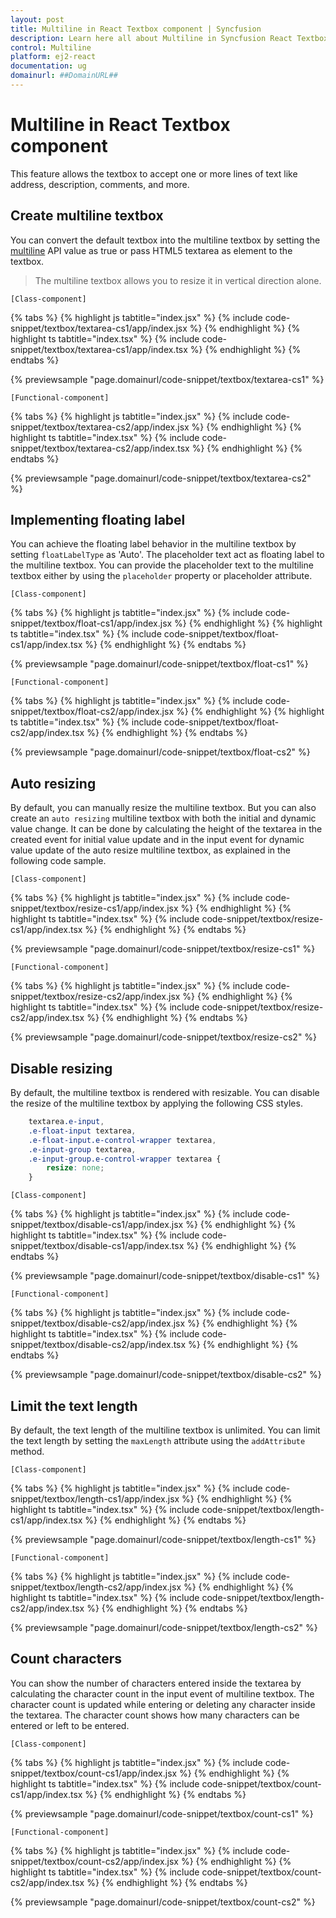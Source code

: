 ```yaml
---
layout: post
title: Multiline in React Textbox component | Syncfusion
description: Learn here all about Multiline in Syncfusion React Textbox component of Syncfusion Essential JS 2 and more.
control: Multiline 
platform: ej2-react
documentation: ug
domainurl: ##DomainURL##
---
```


# Multiline in React Textbox component

This feature allows the textbox to accept one or more lines of text like address, description, comments, and more.

## Create multiline textbox

You can convert the default textbox into the multiline textbox by setting the [multiline](https://ej2.syncfusion.com/react/documentation/api/textbox/#multiline) API value as true or pass HTML5 textarea as element to the textbox.

> The multiline textbox allows you to resize it in vertical direction alone.

`[Class-component]`

{% tabs %}
{% highlight js tabtitle="index.jsx" %}
{% include code-snippet/textbox/textarea-cs1/app/index.jsx %}
{% endhighlight %}
{% highlight ts tabtitle="index.tsx" %}
{% include code-snippet/textbox/textarea-cs1/app/index.tsx %}
{% endhighlight %}
{% endtabs %}

 {% previewsample "page.domainurl/code-snippet/textbox/textarea-cs1" %}

`[Functional-component]`

{% tabs %}
{% highlight js tabtitle="index.jsx" %}
{% include code-snippet/textbox/textarea-cs2/app/index.jsx %}
{% endhighlight %}
{% highlight ts tabtitle="index.tsx" %}
{% include code-snippet/textbox/textarea-cs2/app/index.tsx %}
{% endhighlight %}
{% endtabs %}

 {% previewsample "page.domainurl/code-snippet/textbox/textarea-cs2" %}

## Implementing floating label

You can achieve the floating label behavior in the multiline textbox by setting `floatLabelType` as 'Auto'. The placeholder text act as floating label to the multiline textbox. You can provide the placeholder text to the multiline textbox either by using the `placeholder` property or placeholder attribute.

`[Class-component]`

{% tabs %}
{% highlight js tabtitle="index.jsx" %}
{% include code-snippet/textbox/float-cs1/app/index.jsx %}
{% endhighlight %}
{% highlight ts tabtitle="index.tsx" %}
{% include code-snippet/textbox/float-cs1/app/index.tsx %}
{% endhighlight %}
{% endtabs %}

 {% previewsample "page.domainurl/code-snippet/textbox/float-cs1" %}

`[Functional-component]`

{% tabs %}
{% highlight js tabtitle="index.jsx" %}
{% include code-snippet/textbox/float-cs2/app/index.jsx %}
{% endhighlight %}
{% highlight ts tabtitle="index.tsx" %}
{% include code-snippet/textbox/float-cs2/app/index.tsx %}
{% endhighlight %}
{% endtabs %}

 {% previewsample "page.domainurl/code-snippet/textbox/float-cs2" %}

## Auto resizing

By default, you can manually resize the multiline textbox. But you can also create an `auto resizing` multiline textbox with both the initial and dynamic value change. It can be done by calculating the height of the textarea in the created event for initial value update and in the input event for dynamic value update of the auto resize multiline textbox, as explained in the following code sample.

`[Class-component]`

{% tabs %}
{% highlight js tabtitle="index.jsx" %}
{% include code-snippet/textbox/resize-cs1/app/index.jsx %}
{% endhighlight %}
{% highlight ts tabtitle="index.tsx" %}
{% include code-snippet/textbox/resize-cs1/app/index.tsx %}
{% endhighlight %}
{% endtabs %}

 {% previewsample "page.domainurl/code-snippet/textbox/resize-cs1" %}

`[Functional-component]`

{% tabs %}
{% highlight js tabtitle="index.jsx" %}
{% include code-snippet/textbox/resize-cs2/app/index.jsx %}
{% endhighlight %}
{% highlight ts tabtitle="index.tsx" %}
{% include code-snippet/textbox/resize-cs2/app/index.tsx %}
{% endhighlight %}
{% endtabs %}

 {% previewsample "page.domainurl/code-snippet/textbox/resize-cs2" %}

## Disable resizing

By default, the multiline textbox is rendered with resizable. You can disable the resize of the multiline textbox by applying the following CSS styles.

```css
    textarea.e-input,
    .e-float-input textarea,
    .e-float-input.e-control-wrapper textarea,
    .e-input-group textarea,
    .e-input-group.e-control-wrapper textarea {
        resize: none;
    }

```

`[Class-component]`

{% tabs %}
{% highlight js tabtitle="index.jsx" %}
{% include code-snippet/textbox/disable-cs1/app/index.jsx %}
{% endhighlight %}
{% highlight ts tabtitle="index.tsx" %}
{% include code-snippet/textbox/disable-cs1/app/index.tsx %}
{% endhighlight %}
{% endtabs %}

 {% previewsample "page.domainurl/code-snippet/textbox/disable-cs1" %}

`[Functional-component]`

{% tabs %}
{% highlight js tabtitle="index.jsx" %}
{% include code-snippet/textbox/disable-cs2/app/index.jsx %}
{% endhighlight %}
{% highlight ts tabtitle="index.tsx" %}
{% include code-snippet/textbox/disable-cs2/app/index.tsx %}
{% endhighlight %}
{% endtabs %}

 {% previewsample "page.domainurl/code-snippet/textbox/disable-cs2" %}

## Limit the text length

By default, the text length of the multiline textbox is unlimited. You can limit the text length by setting the `maxLength` attribute using the `addAttribute` method.

`[Class-component]`

{% tabs %}
{% highlight js tabtitle="index.jsx" %}
{% include code-snippet/textbox/length-cs1/app/index.jsx %}
{% endhighlight %}
{% highlight ts tabtitle="index.tsx" %}
{% include code-snippet/textbox/length-cs1/app/index.tsx %}
{% endhighlight %}
{% endtabs %}

 {% previewsample "page.domainurl/code-snippet/textbox/length-cs1" %}

`[Functional-component]`

{% tabs %}
{% highlight js tabtitle="index.jsx" %}
{% include code-snippet/textbox/length-cs2/app/index.jsx %}
{% endhighlight %}
{% highlight ts tabtitle="index.tsx" %}
{% include code-snippet/textbox/length-cs2/app/index.tsx %}
{% endhighlight %}
{% endtabs %}

 {% previewsample "page.domainurl/code-snippet/textbox/length-cs2" %}

## Count characters

You can show the number of characters entered inside the textarea by calculating the character count in the input event of multiline textbox. The character count is updated while entering or deleting any character inside the textarea. The character count shows how many characters can be entered or left to be entered.

`[Class-component]`

{% tabs %}
{% highlight js tabtitle="index.jsx" %}
{% include code-snippet/textbox/count-cs1/app/index.jsx %}
{% endhighlight %}
{% highlight ts tabtitle="index.tsx" %}
{% include code-snippet/textbox/count-cs1/app/index.tsx %}
{% endhighlight %}
{% endtabs %}

 {% previewsample "page.domainurl/code-snippet/textbox/count-cs1" %}

`[Functional-component]`

{% tabs %}
{% highlight js tabtitle="index.jsx" %}
{% include code-snippet/textbox/count-cs2/app/index.jsx %}
{% endhighlight %}
{% highlight ts tabtitle="index.tsx" %}
{% include code-snippet/textbox/count-cs2/app/index.tsx %}
{% endhighlight %}
{% endtabs %}

 {% previewsample "page.domainurl/code-snippet/textbox/count-cs2" %}
